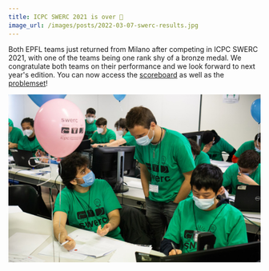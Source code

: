 ```yaml
---
title: ICPC SWERC 2021 is over 🥳
image_url: /images/posts/2022-03-07-swerc-results.jpg
---
```


Both EPFL teams just returned from Milano after competing in ICPC SWERC 2021, with one of the teams being one rank shy of a bronze medal. We congratulate both teams on their performance and we look forward to next year's edition.
You can now access the [scoreboard](https://swerc.eu/2021/theme/scoreboard/public/) as well as the [problemset](https://swerc.eu/2021/problems/)!

![Image 1](/images/posts/2022-03-07-swerc-results.jpg)
